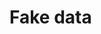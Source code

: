 # Fake data

<!-- todo: show how to generate fake data on mockaroo, import to a prototype and use -->